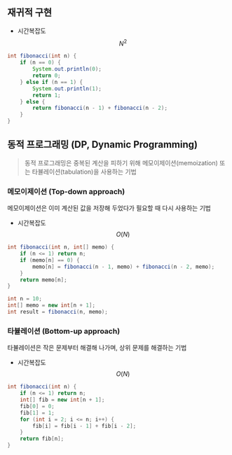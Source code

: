 
## 재귀적 구현
- 시간복잡도 $$N^2$$
```java
int fibonacci(int n) {
    if (n == 0) {
        System.out.println(0);
        return 0;
    } else if (n == 1) {
        System.out.println(1);
        return 1;
    } else {
        return fibonacci(n - 1) + fibonacci(n - 2);
    }
}
```

## 동적 프로그래밍 (DP, Dynamic Programming)

> 동적 프로그래밍은 중복된 계산을 피하기 위해 메모이제이션(memoization) 또는 타뷸레이션(tabulation)을 사용하는 기법

### 메모이제이션 (Top-down approach)
메모이제이션은 이미 계산된 값을 저장해 두었다가 필요할 때 다시 사용하는 기법
- 시간복잡도 $$O(N)$$

````java
int fibonacci(int n, int[] memo) {
    if (n <= 1) return n;
    if (memo[n] == 0) {
        memo[n] = fibonacci(n - 1, memo) + fibonacci(n - 2, memo);
    }
    return memo[n];
}

int n = 10;
int[] memo = new int[n + 1];
int result = fibonacci(n, memo);
````

### 타뷸레이션 (Bottom-up approach)
타뷸레이션은 작은 문제부터 해결해 나가며, 상위 문제를 해결하는 기법
- 시간복잡도 $$O(N)$$

```java
int fibonacci(int n) {
    if (n <= 1) return n;
    int[] fib = new int[n + 1];
    fib[0] = 0;
    fib[1] = 1;
    for (int i = 2; i <= n; i++) {
        fib[i] = fib[i - 1] + fib[i - 2];
    }
    return fib[n];
}
```
